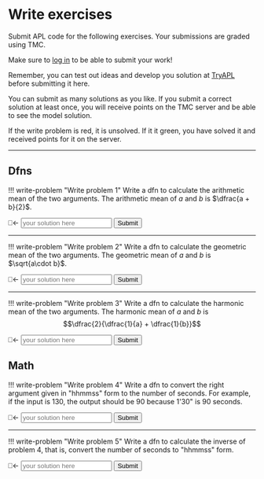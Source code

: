 # Write exercises

Submit APL code for the following exercises.
Your submissions are graded using TMC.

Make sure to [log in](../../login.md) to be able to submit your work!

Remember, you can test out ideas and develop you solution at [TryAPL](https://tryapl.org) before submitting it here.

You can submit as many solutions as you like.
If you submit a correct solution at least once, you will receive points on the TMC server and be able to see the model solution.

If the write problem is red, it is unsolved. If it it green, you have solved it and received points for it on the server.

---

## Dfns

!!! write-problem "Write problem 1"
    Write a dfn to calculate the arithmetic mean of the two arguments. The arithmetic mean of $a$ and $b$ is $\dfrac{a + b}{2}$.
    <div class="problem">
        <span class="problemspan">⎕←</span>
        <input class="probleminput" type="text" id="c1_p1" placeholder="your solution here">
        <button class="problembutton" onclick="alert('c3_p1')">Submit</button>
    </div>

---

!!! write-problem "Write problem 2"
    Write a dfn to calculate the geometric mean of the two arguments. The geometric mean of $a$ and $b$ is $\sqrt{a\cdot b}$.
    <div class="problem">
        <span class="problemspan">⎕←</span>
        <input class="probleminput" type="text" id="c1_p1" placeholder="your solution here">
        <button class="problembutton" onclick="alert('c3_p2')">Submit</button>
    </div>

---

!!! write-problem "Write problem 3"
    Write a dfn to calculate the harmonic mean of the two arguments. The harmonic mean of $a$ and $b$ is $$\dfrac{2}{\dfrac{1}{a} + \dfrac{1}{b}}$$
    <div class="problem">
        <span class="problemspan">⎕←</span>
        <input class="probleminput" type="text" id="c1_p1" placeholder="your solution here">
        <button class="problembutton" onclick="alert('c3_p3')">Submit</button>
    </div>

## Math


!!! write-problem "Write problem 4"
    Write a dfn to convert the right argument given in "hhmmss" form to the number of seconds. For example, if the input is $130$, the output should be $90$ because 1'30" is $90$ seconds.
    <div class="problem">
        <span class="problemspan">⎕←</span>
        <input class="probleminput" type="text" id="c1_p1" placeholder="your solution here">
        <button class="problembutton" onclick="alert('c3_p4')">Submit</button>
    </div>

---

!!! write-problem "Write problem 5"
    Write a dfn to calculate the inverse of problem 4, that is, convert the number of seconds to "hhmmss" form.
    <div class="problem">
        <span class="problemspan">⎕←</span>
        <input class="probleminput" type="text" id="c1_p1" placeholder="your solution here">
        <button class="problembutton" onclick="alert('c3_p5')">Submit</button>
    </div>

